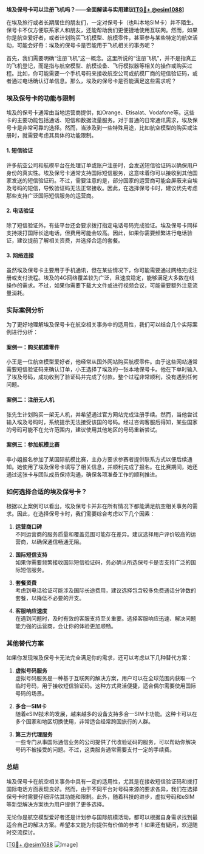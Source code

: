 **埃及保号卡可以注册飞机吗？——全面解读与实用建议[[TG💪+ @esim1088](https://t.me/s/esim1088)]**

在埃及旅行或者长期居住的朋友们，一定对保号卡（也叫本地SIM卡）并不陌生。保号卡不仅方便联系家人和朋友，还能帮助我们更便捷地使用互联网。然而，如果你是航空爱好者，或者计划购买飞机模型、航模零件，甚至参与某些特定的航空活动，可能会好奇：埃及的保号卡是否能用于飞机相关的事务呢？

首先，我们需要明确“注册飞机”这一概念。这里所说的“注册飞机”，并不是指真正的飞机登记，而是指与航空模型、航模设备、飞行模拟器等相关的操作或购买过程。比如，你可能需要一个手机号码来接收航空公司或航模厂商的短信验证码，或者通过电话确认订单信息。那么，埃及的保号卡是否能满足这些需求呢？

### 埃及保号卡的功能与限制

埃及的保号卡通常由当地运营商提供，如Orange、Etisalat、Vodafone等。这些卡的主要功能包括通话、短信和数据流量服务。对于普通的日常通讯需求，埃及保号卡是非常可靠的选择。然而，当涉及到一些特殊用途，比如航空模型的购买或注册时，就需要考虑其具体的功能限制。

#### 1. **短信验证**
许多航空公司和航模平台在处理订单或账户注册时，会发送短信验证码以确保用户身份的真实性。埃及保号卡通常支持国际短信服务，这意味着你可以接收到其他国家发送的短信验证码。不过，需要注意的是，部分国家的运营商可能会屏蔽来自埃及号码的短信，导致验证码无法正常接收。因此，在选择保号卡时，建议优先考虑那些支持广泛国际短信服务的运营商。

#### 2. **电话验证**
除了短信验证外，有些平台还会要求拨打指定电话号码完成验证。埃及保号卡同样支持拨打国际长途电话，但费用可能会较高。因此，如果你需要频繁进行电话验证，建议提前了解相关资费，并选择合适的套餐。

#### 3. **网络连接**
虽然埃及保号卡主要用于手机通讯，但在某些情况下，你可能需要通过网络完成注册或支付流程。埃及的4G网络覆盖较为广泛，且速度稳定，能够满足大多数在线操作的需求。不过，如果你需要下载大文件或进行视频会议，可能需要额外注意流量消耗。

### 实际案例分析

为了更好地理解埃及保号卡在航空相关事务中的适用性，我们可以结合几个实际案例进行分析：

#### 案例一：购买航模零件
小王是一位航空模型爱好者，他经常从国外网站购买航模零件。由于这些网站通常需要短信验证码来确认订单，小王选择了埃及的一张本地保号卡。他在下单时输入了埃及号码，成功收到了验证码并完成了付款。整个过程非常顺利，没有遇到任何问题。

#### 案例二：注册无人机
张先生计划购买一架无人机，并希望通过官方网站完成注册手续。然而，当他尝试输入埃及号码时，系统提示无法接受该国的号码。经过咨询客服后得知，某些国家的号码可能不在允许范围内，建议使用其他地区的号码重新尝试。

#### 案例三：参加航模比赛
李小姐报名参加了某国际航模比赛，主办方要求参赛者提供联系方式以便后续通知。她使用了埃及保号卡填写了相关信息，并顺利完成了报名。在比赛期间，她还通过这张卡与团队成员保持沟通，确保各项准备工作的顺利推进。

### 如何选择合适的埃及保号卡？

根据以上案例可以看出，埃及保号卡并非在所有情况下都能满足航空相关事务的需求。因此，在选择保号卡时，我们需要综合考虑以下几个因素：

1. **运营商口碑**  
   不同运营商的服务质量和覆盖范围可能存在差异。建议选择用户评价较高的运营商，以确保通信畅通无阻。

2. **国际短信支持**  
   如果你需要频繁接收国际短信验证码，务必确认所选保号卡是否支持广泛的国际短信服务。

3. **套餐资费**  
   考虑到电话验证可能涉及国际长途费用，建议选择包含较多免费通话分钟数的套餐，以降低不必要的开支。

4. **客服响应速度**  
   在遇到问题时，及时有效的客服支持至关重要。选择客服响应迅速、解决问题能力强的运营商，会让你的体验更加顺畅。

### 其他替代方案

如果你发现埃及保号卡无法完全满足你的需求，还可以考虑以下几种替代方案：

1. **虚拟号码服务**  
   虚拟号码服务是一种基于互联网的解决方案，用户可以在全球范围内获取一个临时号码，用于接收短信验证码。这种方式灵活便捷，适合偶尔需要使用国际号码的场景。

2. **多合一SIM卡**  
   随着eSIM技术的发展，越来越多的设备支持多合一SIM卡功能。这种卡可以在多个国家和地区切换使用，非常适合经常跨国旅行的人群。

3. **第三方代理服务**  
   一些专门从事国际通信业务的公司提供了代收验证码的服务，可以帮助你解决号码不被接受的问题。不过，这类服务通常需要支付一定的手续费。

### 总结

埃及保号卡在航空相关事务中具有一定的适用性，尤其是在接收短信验证码和拨打国际电话方面表现良好。然而，由于不同平台对号码来源的要求各异，我们在选择保号卡时需要仔细评估其功能和限制。此外，随着科技的进步，虚拟号码和eSIM等新型解决方案也为用户提供了更多选择。

无论你是航空模型爱好者还是计划参与国际航模活动，都可以根据自身需求找到最适合自己的解决方案。希望本文能为你提供有价值的参考！如果还有疑问，欢迎随时交流探讨。

[[TG💪+ @esim1088](https://t.me/s/esim1088) ![Image](https://i.postimg.cc/4NQfJmqS/Snipaste-2025-05-13-00-14-12.png)]